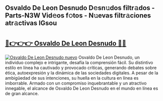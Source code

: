 ## Osvaldo De Leon Desnudo D𝚎sn𝚞dos filtr𝚊dos - Parts-N3W Vid𝚎os f𝚘tos - N𝚞evas filtr𝚊ciones atr𝚊ctivas lGsou

# <h2><a href="http://mbdis2l.tromn.icu/?c=Osvaldo+De+Leon+Desnudo">🔗👉👉👉 Osvaldo De Leon Desnudo 🔗🔗</a></h2>

[![Osvaldo De Leon Desnudo nuevo](https://i.imgur.com/pEAQMta.gif)](http://mbdis2l.tromn.icu/?c=Osvaldo+De+Leon+Desnudo)
Osvaldo De Leon Desnudo, un individuo complejo e intrigante, desafía la comprensión fácil. Su distintivo estilo en línea ha cautivado y provocado críticas, generando debates sobre ética, autoexpresión y la dinámica de las sociedades digitales. A pesar de la ambigüedad de sus intenciones, su huella en la cultura en línea es imborrable. Armado con un compromiso inquebrantable y un atractivo innegable, el alcance de Osvaldo De Leon Desnudo en el mundo en línea es de gran alcance.
